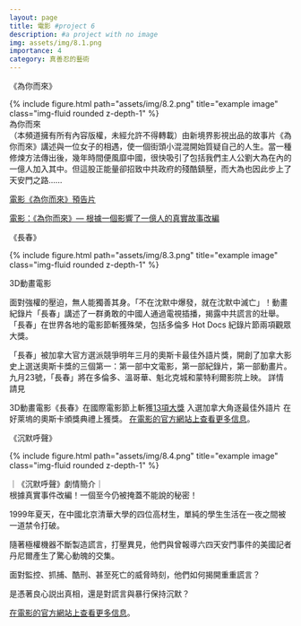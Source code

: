```yaml
---
layout: page
title: 電影 #project 6
description: #a project with no image
img: assets/img/8.1.png
importance: 4
category: 真善忍的藝術
---
```





《為你而來》

<div class="row">
    <div class="col-sm mt-3 mt-md-0">
        {% include figure.html path="assets/img/8.2.png" title="example image" class="img-fluid rounded z-depth-1" %}
    </div>
</div>
<div class="caption">
 為你而來 <br>
（本頻道擁有所有內容版權，未經允許不得轉載）由新境界影視出品的故事片《為你而來》講述與一位女子的相遇，使一個街頭小混混開始質疑自己的人生。當一種修煉方法傳出後，幾年時間便風靡中國，很快吸引了包括我們主人公劉大為在內的一億人加入其中。但這股正能量卻招致中共政府的殘酷鎮壓，而大為也因此步上了天安門之路......
</div>


[<u>電影《為你而來》預告片</u>](https://www.youtube.com/watch?v=4fMRlndZEo0&ab_channel=%E5%A4%A7%E9%99%86%E6%96%B0%E9%97%BB%E8%A7%A3%E6%AF%92)

[<u>電影：《為你而來》— 根據一個影響了一億人的真實故事改編</u>](https://www.youtube.com/watch?v=aoRIdbCkBUc&ab_channel=%E5%A4%A7%E9%99%86%E6%96%B0%E9%97%BB%E8%A7%A3%E6%AF%92)





《長春》

<div class="row">
    <div class="col-sm mt-3 mt-md-0">
        {% include figure.html path="assets/img/8.3.png" title="example image" class="img-fluid rounded z-depth-1" %}
    </div>
</div>
<div class="caption">

3D動畫電影 <br>


面對強權的壓迫，無人能獨善其身。「不在沈默中爆發，就在沈默中滅亡」！動畫紀錄片「長春」講述了一群勇敢的中國人通過電視插播，揭露中共謊言的壯舉。「長春」在世界各地的電影節斬獲殊榮，包括多倫多 Hot Docs 紀錄片節兩項觀眾大獎。

「長春」被加拿大官方選派競爭明年三月的奧斯卡最佳外語片獎，開創了加拿大影史上選送奧斯卡獎的三個第一：第一部中文電影，第一部紀錄片，第一部動畫片。九月23號，「長春」將在多倫多、溫哥華、魁北克城和蒙特利爾影院上映。 詳情請見
</div>

3D動畫電影《長春》在國際電影節上斬獲[<u>13項大獎</u>](https://www.imdb.com/title/tt20199286/awards/?ref_=tt_awd) 入選加拿大角逐最佳外語片 在好萊塢的奧斯卡頒獎典禮上獲獎。
[<u>在電影的官方網站上查看更多信息</u>](https://eternalspringfilm.com/)。





《沉默呼聲》

<div class="row">
    <div class="col-sm mt-3 mt-md-0">
        {% include figure.html path="assets/img/8.4.png" title="example image" class="img-fluid rounded z-depth-1" %}
    </div>
</div>
<div class="caption">


｜《沉默呼聲》劇情簡介｜ <br>
根據真實事件改編！一個至今仍被掩蓋不能說的秘密！

1999年夏天，在中國北京清華大學的四位高材生，單純的學生生活在一夜之間被一道禁令打破。

隨著極權機器不斷製造謊言，打壓異見，他們與曾報導六四天安門事件的美國記者丹尼爾產生了驚心動魄的交集。

面對監控、抓捕、酷刑、甚至死亡的威脅時刻，他們如何揭開重重謊言？

是憑著良心説出真相，還是對謊言與暴行保持沉默？

</div>

[<u>在電影的官方網站上查看更多信息</u>](https://www.unsilencedmovie.tw/pages/movie-information-taiwan)。












